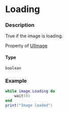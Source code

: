 # Loading

### Description

True if the image is loading.

Property of [UIImage](/classes/UIImage/)

#### Type

`boolean`

### Example

```lua
while image.Loading do
    wait(0)
end
print("Image loaded")
```
